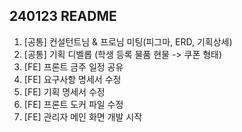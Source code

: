 ## 240123 README

1. [공통] 컨설턴트님 & 프로님 미팅(피그마, ERD, 기획상세)
2. [공통] 기획 디벨롭 (학생 등록 물품 현물 -> 쿠폰 형태)
3. [FE] 프론트 금주 일정 공유
4. [FE] 요구사항 명세서 수정
5. [FE] 기획 명세서 수정
6. [FE] 프론트 도커 파일 수정
7. [FE] 관리자 메인 화면 개발 시작
